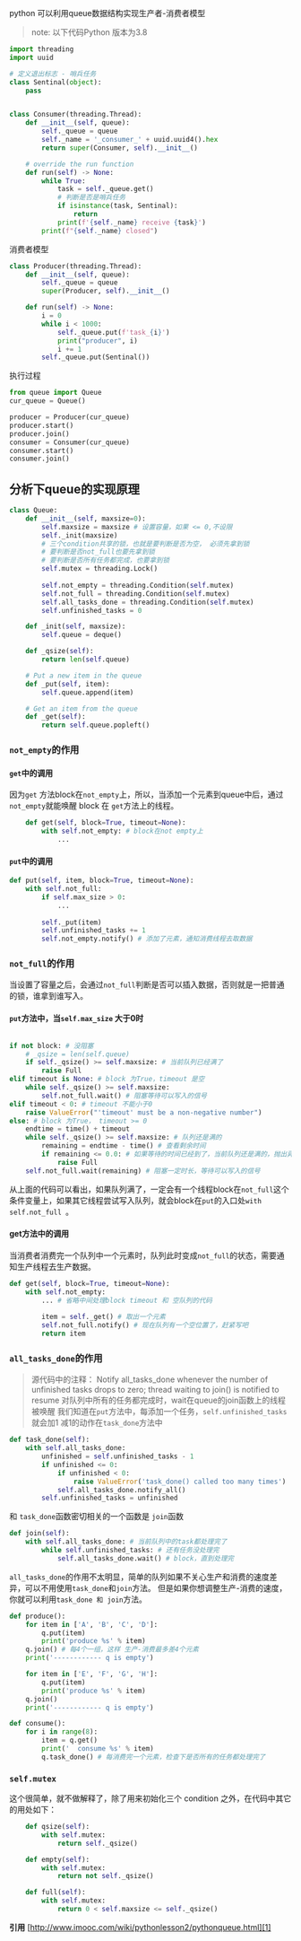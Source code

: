 
python 可以利用queue数据结构实现生产者-消费者模型
> note: 以下代码Python 版本为3.8
```python
import threading
import uuid

# 定义退出标志 - 哨兵任务
class Sentinal(object):
    pass


class Consumer(threading.Thread):
    def __init__(self, queue):
        self._queue = queue
        self._name = '_consumer_' + uuid.uuid4().hex
        return super(Consumer, self).__init__()

    # override the run function
    def run(self) -> None:
        while True:
            task = self._queue.get()
            # 判断是否是哨兵任务
            if isinstance(task, Sentinal):
                return
            print(f'{self._name} receive {task}')
        print(f"{self._name} closed")
```

消费者模型
```python
class Producer(threading.Thread):
    def __init__(self, queue):
        self._queue = queue
        super(Producer, self).__init__()

    def run(self) -> None:
        i = 0
        while i < 1000:
            self._queue.put(f'task_{i}')
            print("producer", i)
            i += 1
        self._queue.put(Sentinal())
```

执行过程
```python
from queue import Queue
cur_queue = Queue()

producer = Producer(cur_queue)
producer.start()
producer.join()
consumer = Consumer(cur_queue)
consumer.start()
consumer.join()
```

## **分析下queue的实现原理**
```python
class Queue:
    def __init__(self, maxsize=0):
        self.maxsize = maxsize # 设置容量，如果 <= 0,不设限
        self._init(maxsize)
      	# 三个condition共享的锁，也就是要判断是否为空， 必须先拿到锁
		# 要判断是否not_full也要先拿到锁
		# 要判断是否所有任务都完成，也要拿到锁
        self.mutex = threading.Lock()
 
        self.not_empty = threading.Condition(self.mutex)
        self.not_full = threading.Condition(self.mutex)
        self.all_tasks_done = threading.Condition(self.mutex)
        self.unfinished_tasks = 0

    def _init(self, maxsize):
        self.queue = deque()

    def _qsize(self):
        return len(self.queue)

    # Put a new item in the queue
    def _put(self, item):
        self.queue.append(item)

    # Get an item from the queue
    def _get(self):
        return self.queue.popleft()
```
### **`not_empty`的作用**
#### `get`中的调用
因为`get` 方法block在`not_empty`上，所以，当添加一个元素到queue中后，通过`not_empty`就能唤醒 block 在 `get`方法上的线程。
```python
   	def get(self, block=True, timeout=None):
        with self.not_empty: # block在not empty上
            ...
```
#### `put`中的调用
```python
def put(self, item, block=True, timeout=None):
	with self.not_full:
		if self.max_size > 0:
			...
		
		self._put(item)
    	self.unfinished_tasks += 1
    	self.not_empty.notify() # 添加了元素，通知消费线程去取数据
```
### `not_full`的作用
当设置了容量之后，会通过`not_full`判断是否可以插入数据，否则就是一把普通的锁，谁拿到谁写入。
#### `put`方法中，当`self.max_size` 大于0时
```python

if not block: # 没阻塞
	# _qsize = len(self.queue)
	if self._qsize() >= self.maxsize: # 当前队列已经满了
        raise Full
elif timeout is None: # block 为True，timeout 是空
    while self._qsize() >= self.maxsize:
        self.not_full.wait() # 阻塞等待可以写入的信号
elif timeout < 0: # timeout 不能小于0
	raise ValueError("'timeout' must be a non-negative number")
else: # block 为True， timeout >= 0
	endtime = time() + timeout
	while self._qsize() >= self.maxsize: # 队列还是满的
    	remaining = endtime - time() # 查看剩余时间
        if remaining <= 0.0: # 如果等待的时间已经到了，当前队列还是满的，抛出异常
            raise Full
    self.not_full.wait(remaining) # 阻塞一定时长，等待可以写入的信号
```
从上面的代码可以看出，如果队列满了，一定会有一个线程block在`not_full`这个条件变量上，如果其它线程尝试写入队列，就会block在`put`的入口处`with self.not_full `。
#### **get方法中的调用**
当消费者消费完一个队列中一个元素时，队列此时变成`not_full`的状态，需要通知生产线程去生产数据。
```python
def get(self, block=True, timeout=None):
	with self.not_empty:
		... # 省略中间处理block timeout 和 空队列的代码
            
    	item = self._get() # 取出一个元素
        self.not_full.notify() # 现在队列有一个空位置了，赶紧写吧
        return item
```
### `all_tasks_done`的作用
> 源代码中的注释： Notify all\_tasks\_done whenever the number of unfinished tasks drops to zero; thread waiting to join() is notified to resume
> 对队列中所有的任务都完成时，wait在queue的join函数上的线程被唤醒
我们知道在`put`方法中，每添加一个任务，`self.unfinished_tasks`就会加1
减1的动作在`task_done`方法中
```python
def task_done(self):
	with self.all_tasks_done:
    	unfinished = self.unfinished_tasks - 1
        if unfinished <= 0:
        	if unfinished < 0:
            	raise ValueError('task_done() called too many times')
        	self.all_tasks_done.notify_all()
        self.unfinished_tasks = unfinished
```
和 `task_done`函数密切相关的一个函数是 `join`函数
```python
def join(self):
	with self.all_tasks_done: # 当前队列中的task都处理完了
    	while self.unfinished_tasks: # 还有任务没处理完
        	self.all_tasks_done.wait() # block，直到处理完
```
`all_tasks_done`的作用不太明显，简单的队列如果不关心生产和消费的速度差异，可以不用使用`task_done`和`join`方法。
但是如果你想调整生产-消费的速度，你就可以利用`task_done 和 join`方法。
```python
def produce():
    for item in ['A', 'B', 'C', 'D']:
        q.put(item)
        print('produce %s' % item)
    q.join() # 每4个一组，这样 生产-消费最多差4个元素
    print('------------ q is empty')

    for item in ['E', 'F', 'G', 'H']:
        q.put(item)            
        print('produce %s' % item)
    q.join()        
    print('------------ q is empty')

def consume():
    for i in range(8):
        item = q.get()
        print('  consume %s' % item)
        q.task_done() # 每消费完一个元素，检查下是否所有的任务都处理完了

```

### `self.mutex`
这个很简单，就不做解释了，除了用来初始化三个 condition 之外，在代码中其它的用处如下：
```python
    def qsize(self):
        with self.mutex:
            return self._qsize()

    def empty(self):
        with self.mutex:
            return not self._qsize()

    def full(self):
        with self.mutex:
            return 0 < self.maxsize <= self._qsize()

```

**引用**
[http://www.imooc.com/wiki/pythonlesson2/pythonqueue.html][1]

[1]:	http://www.imooc.com/wiki/pythonlesson2/pythonqueue.html